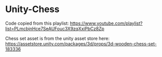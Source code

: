 # Unity-Chess

Code copied from this playlist:
https://www.youtube.com/playlist?list=PLmcbjnHce7SeAUFouc3X9zqXxiPbCz8Zp

Chess set asset is from the unity asset store here:
https://assetstore.unity.com/packages/3d/props/3d-wooden-chess-set-183336
